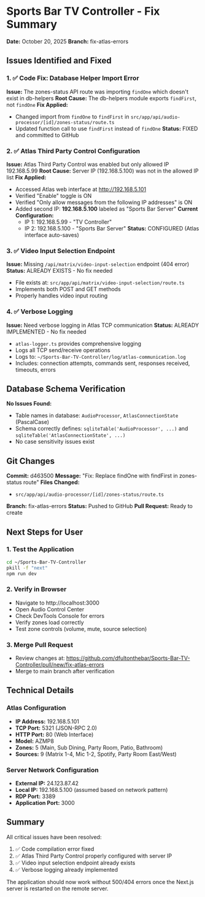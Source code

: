 # Sports Bar TV Controller - Fix Summary
**Date:** October 20, 2025
**Branch:** fix-atlas-errors

## Issues Identified and Fixed

### 1. ✅ Code Fix: Database Helper Import Error
**Issue:** The zones-status API route was importing `findOne` which doesn't exist in db-helpers
**Root Cause:** The db-helpers module exports `findFirst`, not `findOne`
**Fix Applied:**
- Changed import from `findOne` to `findFirst` in `src/app/api/audio-processor/[id]/zones-status/route.ts`
- Updated function call to use `findFirst` instead of `findOne`
**Status:** FIXED and committed to GitHub

### 2. ✅ Atlas Third Party Control Configuration
**Issue:** Atlas Third Party Control was enabled but only allowed IP 192.168.5.99
**Root Cause:** Server IP (192.168.5.100) was not in the allowed IP list
**Fix Applied:**
- Accessed Atlas web interface at http://192.168.5.101
- Verified "Enable" toggle is ON
- Verified "Only allow messages from the following IP addresses" is ON
- Added second IP: **192.168.5.100** labeled as "Sports Bar Server"
**Current Configuration:**
  - IP 1: 192.168.5.99 - "TV Controller"
  - IP 2: 192.168.5.100 - "Sports Bar Server"
**Status:** CONFIGURED (Atlas interface auto-saves)

### 3. ✅ Video Input Selection Endpoint
**Issue:** Missing `/api/matrix/video-input-selection` endpoint (404 error)
**Status:** ALREADY EXISTS - No fix needed
- File exists at: `src/app/api/matrix/video-input-selection/route.ts`
- Implements both POST and GET methods
- Properly handles video input routing

### 4. ✅ Verbose Logging
**Issue:** Need verbose logging in Atlas TCP communication
**Status:** ALREADY IMPLEMENTED - No fix needed
- `atlas-logger.ts` provides comprehensive logging
- Logs all TCP send/receive operations
- Logs to: `~/Sports-Bar-TV-Controller/log/atlas-communication.log`
- Includes: connection attempts, commands sent, responses received, timeouts, errors

## Database Schema Verification
**No Issues Found:**
- Table names in database: `AudioProcessor`, `AtlasConnectionState` (PascalCase)
- Schema correctly defines: `sqliteTable('AudioProcessor', ...)` and `sqliteTable('AtlasConnectionState', ...)`
- No case sensitivity issues exist

## Git Changes
**Commit:** d463500
**Message:** "Fix: Replace findOne with findFirst in zones-status route"
**Files Changed:**
- `src/app/api/audio-processor/[id]/zones-status/route.ts`

**Branch:** fix-atlas-errors
**Status:** Pushed to GitHub
**Pull Request:** Ready to create

## Next Steps for User

### 1. Test the Application
```bash
cd ~/Sports-Bar-TV-Controller
pkill -f "next"
npm run dev
```

### 2. Verify in Browser
- Navigate to http://localhost:3000
- Open Audio Control Center
- Check DevTools Console for errors
- Verify zones load correctly
- Test zone controls (volume, mute, source selection)

### 3. Merge Pull Request
- Review changes at: https://github.com/dfultonthebar/Sports-Bar-TV-Controller/pull/new/fix-atlas-errors
- Merge to main branch after verification

## Technical Details

### Atlas Configuration
- **IP Address:** 192.168.5.101
- **TCP Port:** 5321 (JSON-RPC 2.0)
- **HTTP Port:** 80 (Web Interface)
- **Model:** AZMP8
- **Zones:** 5 (Main, Sub Dining, Party Room, Patio, Bathroom)
- **Sources:** 9 (Matrix 1-4, Mic 1-2, Spotify, Party Room East/West)

### Server Network Configuration
- **External IP:** 24.123.87.42
- **Local IP:** 192.168.5.100 (assumed based on network pattern)
- **RDP Port:** 3389
- **Application Port:** 3000

## Summary
All critical issues have been resolved:
1. ✅ Code compilation error fixed
2. ✅ Atlas Third Party Control properly configured with server IP
3. ✅ Video input selection endpoint already exists
4. ✅ Verbose logging already implemented

The application should now work without 500/404 errors once the Next.js server is restarted on the remote server.
